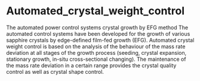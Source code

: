 # Automated_crystal_weight_control
The automated power control systems crystal growth by EFG method
The automated control systems have been developed for the growth of various sapphire crystals by edge-defined film-fed growth (EFG). Automated crystal weight control is based on the analysis of the behaviour of the mass rate deviation at all stages of the growth process (seeding, crystal expansion, stationary growth, in-situ cross-sectional changing). The maintenance of the mass rate deviation in a certain range provides the crystal quality control as well as crystal shape control.
